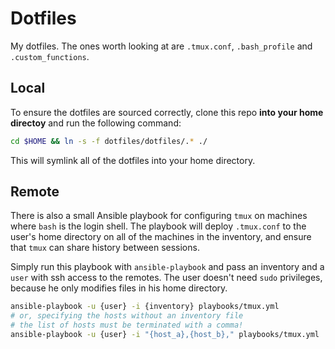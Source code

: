 # Dotfiles

My dotfiles. The ones worth looking at are `.tmux.conf`, `.bash_profile` and `.custom_functions`.

## Local

To ensure the dotfiles are sourced correctly, clone this repo __into your home directoy__ and run the following command:

~~~sh
cd $HOME && ln -s -f dotfiles/dotfiles/.* ./
~~~

This will symlink all of the dotfiles into your home directory.


## Remote

There is also a small Ansible playbook for configuring `tmux` on machines where `bash` is the login shell. The playbook will deploy `.tmux.conf` to the user's home directory on all of the machines in the inventory, and ensure that `tmux` can share history between sessions.

Simply run this playbook with `ansible-playbook` and pass an inventory and a `user` with ssh access to the remotes. The user doesn't need `sudo` privileges, because he only modifies files in his home directory.

~~~sh
ansible-playbook -u {user} -i {inventory} playbooks/tmux.yml
# or, specifying the hosts without an inventory file
# the list of hosts must be terminated with a comma!
ansible-playbook -u {user} -i "{host_a},{host_b}," playbooks/tmux.yml
~~~

